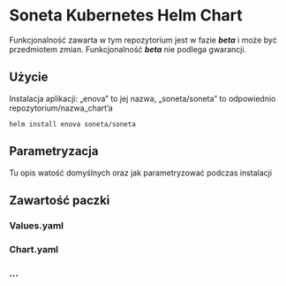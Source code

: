# Soneta Kubernetes Helm Chart

Funkcjonalność zawarta w tym repozytorium jest w fazie ***beta*** i może być przedmiotem zmian. Funkcjonalność ***beta*** nie podlega gwarancji.

## Użycie
Instalacja aplikacji: „enova” to jej nazwa, „soneta/soneta” to odpowiednio repozytorium/nazwa_chart’a

```console
helm install enova soneta/soneta
```
## Parametryzacja

Tu opis watość domyślnych oraz jak parametryzować podczas instalacji

## Zawartość paczki

### Values.yaml

### Chart.yaml

### ...